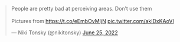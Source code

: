 <blockquote class="twitter-tweet"><p lang="en" dir="ltr">People are pretty bad at perceiving areas. Don’t use them<br><br>Pictures from <a href="https://t.co/eEmbOvMIjN">https://t.co/eEmbOvMIjN</a> <a href="https://t.co/akIDxKAoVl">pic.twitter.com/akIDxKAoVl</a></p>&mdash; Niki Tonsky (@nikitonsky) <a href="https://twitter.com/nikitonsky/status/1540765103942942721?ref_src=twsrc%5Etfw">June 25, 2022</a></blockquote> <script async src="https://platform.twitter.com/widgets.js" charset="utf-8"></script>